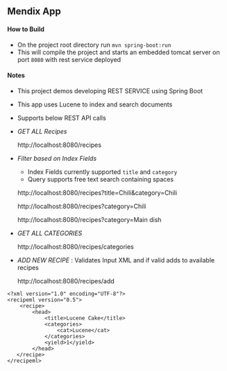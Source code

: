 ## Mendix App

#### How to Build

- On the project root directory run `mvn spring-boot:run`
- This will compile the project and starts an embedded tomcat server on port `8080` with rest service deployed

#### Notes

- This project demos developing REST SERVICE using Spring Boot
- This app uses Lucene to index and search documents
- Supports below REST API calls

- *GET ALL Recipes*

   http://localhost:8080/recipes
  
- _Filter based on Index Fields_

    - Index Fields currently supported `title` and `category` 
    - Query supports free text search containing spaces

  http://localhost:8080/recipes?title=Chili&category=Chili
  
  http://localhost:8080/recipes?category=Chili
  
  http://localhost:8080/recipes?category=Main dish
  
- _GET ALL CATEGORIES_

   http://localhost:8080/recipes/categories
  
  
- _ADD NEW RECIPE_ : 
    Validates Input XML and if valid adds to available recipes

   http://localhost:8080/recipes/add

```
<?xml version="1.0" encoding="UTF-8"?>
<recipeml version="0.5">
    <recipe>
        <head>
            <title>Lucene Cake</title>
            <categories>
                <cat>Lucene</cat>
            </categories>
            <yield>1</yield>
        </head>
   </recipe>
</recipeml>
```
